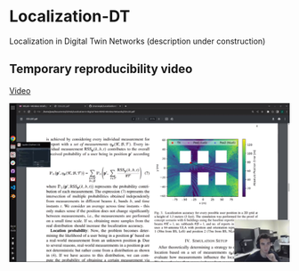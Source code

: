 # Localization-DT
 Localization in Digital Twin Networks (description under construction)

## Temporary reproducibility video

[Video](https://youtu.be/abHSQB5BlX4)

![img](/video_cover.png)
